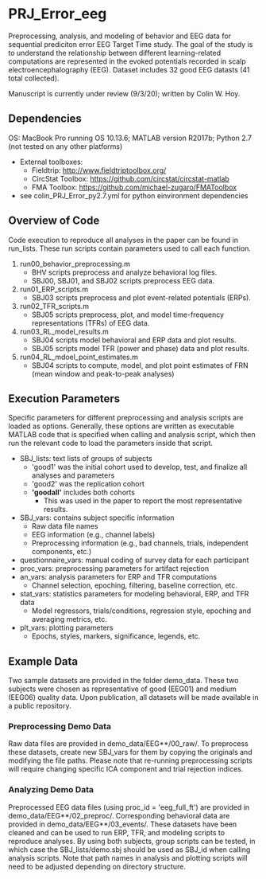 # PRJ_Error_eeg
Preprocessing, analysis, and modeling of behavior and EEG data for sequential prediciton error EEG Target Time study.
The goal of the study is to understand the relationship between different learning-related computations
are represented in the evoked potentials recorded in scalp electroencephalography (EEG).
Dataset includes 32 good EEG datasts (41 total collected).

Manuscript is currently under review (9/3/20); written by Colin W. Hoy.

## Dependencies
OS: MacBook Pro running OS 10.13.6; MATLAB version R2017b; Python 2.7 (not tested on any other platforms)
  - External toolboxes:
    - Fieldtrip: <http://www.fieldtriptoolbox.org/>
    - CircStat Toolbox: <https://github.com/circstat/circstat-matlab>
    - FMA Toolbox: <https://github.com/michael-zugaro/FMAToolbox>
  - see colin_PRJ_Error_py2.7.yml for python einvironment dependencies

## Overview of Code
Code execution to reproduce all analyses in the paper can be found in run_lists.
These run scripts contain parameters used to call each function.
1. run00_behavior_preprocessing.m
    - BHV scripts preprocess and analyze behavioral log files.
    - SBJ00, SBJ01, and SBJ02 scripts preprocess EEG data.
2. run01_ERP_scripts.m
    - SBJ03 scripts preprocess and plot event-related potentials (ERPs).
3. run02_TFR_scripts.m
    - SBJ05 scripts preprocess, plot, and model time-frequency representations (TFRs) of EEG data.
4. run03_RL_model_results.m
    - SBJ04 scripts model behavioral and ERP data and plot results.
    - SBJ05 scripts model TFR (power and phase) data and plot results.
5. run04_RL_mdoel_point_estimates.m
    - SBJ04 scripts to compute, model, and plot point estimates of FRN (mean window and peak-to-peak analyses)

## Execution Parameters
Specific parameters for different preprocessing and analysis scripts are loaded as options.
Generally, these options are written as executable MATLAB code that is specified when calling
and analysis script, which then run the relevant code to load the parameters inside that script.

- SBJ_lists: text lists of groups of subjects
  - 'good1' was the initial cohort used to develop, test, and finalize all analyses and parameters
  - 'good2' was the replication cohort
  - **'goodall'** includes both cohorts
    - This was used in the paper to report the most representative results.
- SBJ_vars: contains subject specific information
  - Raw data file names
  - EEG information (e.g., channel labels)
  - Preprocessing information (e.g., bad channels, trials, independent components, etc.)
- questionnaire_vars: manual coding of survey data for each participant
- proc_vars: preprocessing parameters for artifact rejection
- an_vars: analysis parameters for ERP and TFR computations
  - Channel selection, epoching, filtering, baseline correction, etc.
- stat_vars: statistics parameters for modeling behavioral, ERP, and TFR data
  - Model regressors, trials/conditions, regression style, epoching and averaging metrics, etc.
- plt_vars: plotting parameters
  - Epochs, styles, markers, significance, legends, etc.

## Example Data
Two sample datasets are provided in the folder demo_data. These two subjects were chosen as representative of good (EEG01) and medium (EEG06) quality data. Upon publication, all datasets will be made available in a public repository.

### Preprocessing Demo Data
Raw data files are provided in demo_data/EEG**/00_raw/.
To preprocess these datasets, create new SBJ_vars for them by copying the originals and modifying the file paths. Please note that re-running preprocessing scripts will require changing specific ICA component and trial rejection indices.

### Analyzing Demo Data
Preprocessed EEG data files (using proc_id = 'eeg_full_ft') are provided in demo_data/EEG**/02_preproc/.
Corresponding behavioral data are provided in demo_data/EEG**/03_events/.
These datasets have been cleaned and can be used to run ERP, TFR, and modeling scripts to reproduce analyses. By using both subjects, group scripts can be tested, in which case the SBJ_lists/demo.sbj should be used as SBJ_id when calling analysis scripts.
Note that path names in analysis and plotting scripts will need to be adjusted depending on directory structure.
